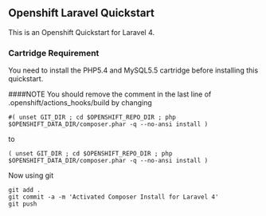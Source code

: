 ## Openshift Laravel Quickstart
This is an Openshift Quickstart for Laravel 4.
### Cartridge Requirement
You need to install the PHP5.4 and MySQL5.5 cartridge before installing this quickstart.

####NOTE
You should remove the comment in the last line of .openshift/actions_hooks/build by changing
```shell
#( unset GIT_DIR ; cd $OPENSHIFT_REPO_DIR ; php $OPENSHIFT_DATA_DIR/composer.phar -q --no-ansi install )
```
to
```shell
( unset GIT_DIR ; cd $OPENSHIFT_REPO_DIR ; php $OPENSHIFT_DATA_DIR/composer.phar -q --no-ansi install )
```
Now using git
```shell
git add .
git commit -a -m 'Activated Composer Install for Laravel 4'
git push
```
